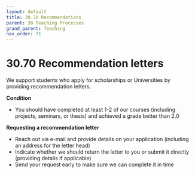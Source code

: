 ```yaml
---
layout: default
title: 30.70 Recommendations
parent: 30 Teaching Processes
grand_parent: Teaching
nav_order: 71
---
```


# 30.70 Recommendation letters

We support students who apply for scholarships or Universities by providing recommendation letters.

**Condition**

- You should have completed at least 1-2 of our courses (including projects, seminars, or thesis) and achieved a grade better than 2.0

**Requesting a recommendation letter**

- Reach out via e-mail and provide details on your application (including an address for the letter head)
- Indicate whether we should return the letter to you or submit it directly (providing details if applicable)
- Send your request early to make sure we can complete it in time
